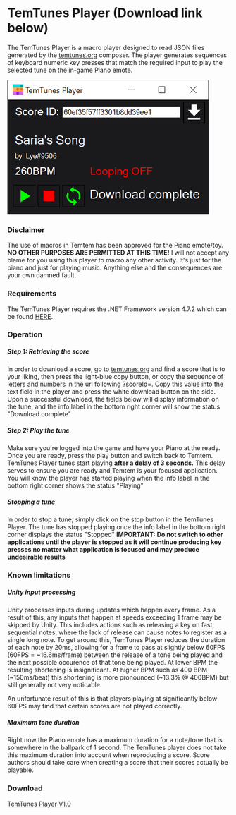 # TemTunes Player (Download link below)

The TemTunes Player is a macro player designed to read JSON files generated by the [temtunes.org](https://temtunes.org) composer. 
The player generates sequences of keyboard numeric key presses that match the required input to play the selected tune on the in-game Piano
emote. 

![TemTunes Player Screenshot](Screenshots/TemTunesPlayer.png)

### Disclaimer

The use of macros in Temtem has been approved for the Piano emote/toy. **NO OTHER PURPOSES ARE PERMITTED AT THIS TIME!** 
I will not accept any blame for you using this player to macro any other activity. It's just for the piano and just for playing music.
Anything else and the consequences are your own damned fault.

### Requirements

The TemTunes Player requires the .NET Framework version 4.7.2 which can be found [HERE](https://dotnet.microsoft.com/download/dotnet-framework/net472).

### Operation

##### Step 1: Retrieving the score
In order to download a score, go to [temtunes.org](https://temtunes.org) and find a score that is to your liking, then press the light-blue copy button,
or copy the sequence of letters and numbers in the url following ?scoreId=. Copy this value into the text field in the player and press the white 
download button on the side. Upon a successful download, the fields below will display information on the tune, and the info label in the bottom right
corner will show the status "Download complete"

##### Step 2: Play the tune

Make sure you're logged into the game and have your Piano at the ready. Once you are ready, press the play button and switch back to Temtem. 
TemTunes Player tunes start playing **after a delay of 3 seconds.** This delay serves to ensure you are ready and Temtem is your focused application.
You will know the player has started playing when the info label in the bottom right corner shows the status "Playing"

##### Stopping a tune

In order to stop a tune, simply click on the stop button in the TemTunes Player. The tune has stopped playing once the info label in the bottom
right corner displays the status "Stopped"
**IMPORTANT: Do not switch to other applications until the player is stopped as it will continue producing key presses no matter what 
application is focused and may produce undesirable results**

### Known limitations

##### Unity input processing

Unity processes inputs during updates which happen every frame. As a result of this, any inputs that happen at speeds exceeding 1 frame
may be skipped by Unity. This includes actions such as releasing a key on fast, sequential notes, where the lack of release can cause
notes to register as a single long note. To get around this, TemTunes Player reduces the duration of each note by 20ms, allowing for a frame
to pass at slightly below 60FPS (60FPS = \~16.6ms/frame) between the release of a tone being played and the next possible occurence of that 
tone being played. At lower BPM the resulting shortening is insignificant. At higher BPM such as 400 BPM (\~150ms/beat) this shortening is more pronounced 
(\~13.3% @ 400BPM) but still generally not very noticable. 

An unfortunate result of this is that players playing at significantly below 60FPS may find that certain scores are not played correctly.

##### Maximum tone duration

Right now the Piano emote has a maximum duration for a note/tone that is somewhere in the ballpark of 1 second. The TemTunes player does
not take this maximum duration into account when reproducing a score. Score authors should take care when creating a score that their
scores actually be playable.

### Download

[TemTunes Player V1.0](https://github.com/mculig/TemTunesPlayer/releases/download/V1.0/Release.zip)